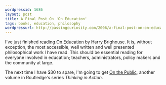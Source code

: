 ```yaml
---
wordpressid: 1686
layout: post
title: A Final Post On 'On Education'
tags: books, education, philosophy
wordpressurl: http://passingcuriosity.com/2006/a-final-post-on-on-education/
---
```


I've just finished [reading On Education][1] by Harry Brighouse. It is, without
exception, the most accessible, well written and well presented philosophical
work I have read.  This should be essential reading for everyone involved in
education; teachers, administrators, policy makers and the community at large.

The next time I have $30 to spare, I'm going to get [On the Public][2], another
volume in Routledge's series *Thinking in Action*.

[1]: /2006/more-on-on-education/
[2]: http://www.amazon.com/dp/041532792X/
